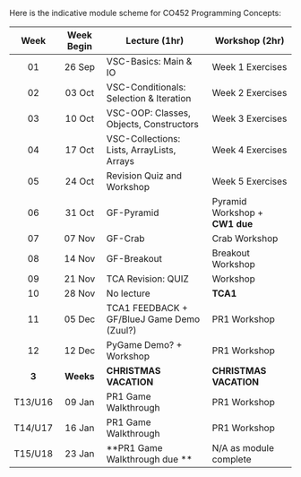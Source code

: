
Here is the indicative module scheme for CO452 Programming Concepts:

| Week | Week Begin | Lecture (1hr) | Workshop (2hr) |
| :---: | :---: | ---- | ---- |
| 01 | 26 Sep | VSC-Basics: Main & IO | Week 1 Exercises |  
| 02 | 03 Oct | VSC-Conditionals: Selection & Iteration | Week 2 Exercises |
| 03 | 10 Oct | VSC-OOP: Classes, Objects, Constructors | Week 3 Exercises |
| 04 | 17 Oct | VSC-Collections: Lists, ArrayLists, Arrays | Week 4 Exercises |
| 05 | 24 Oct | Revision Quiz and Workshop | Week 5 Exercises | 
| 06 | 31 Oct | GF-Pyramid | Pyramid Workshop + **CW1 due** |  
| 07 | 07 Nov | GF-Crab | Crab Workshop |
| 08 | 14 Nov | GF-Breakout | Breakout Workshop | 
| 09 | 21 Nov | TCA Revision: QUIZ | Workshop |  
| 10 | 28 Nov | No lecture | **TCA1** | **TCA1** |
| 11 | 05 Dec | TCA1 FEEDBACK + GF/BlueJ Game Demo (Zuul?) | PR1 Workshop |  
| 12 | 12 Dec | PyGame Demo? + Workshop | PR1 Workshop | 
| **3** | **Weeks** | **CHRISTMAS VACATION** | **CHRISTMAS VACATION** | 
| T13/U16 | 09 Jan | PR1 Game Walkthrough | PR1 Workshop |  
| T14/U17 | 16 Jan | PR1 Game Walkthrough  | PR1 Workshop |
| T15/U18 | 23 Jan | **PR1 Game Walkthrough due ** | N/A as module complete | 